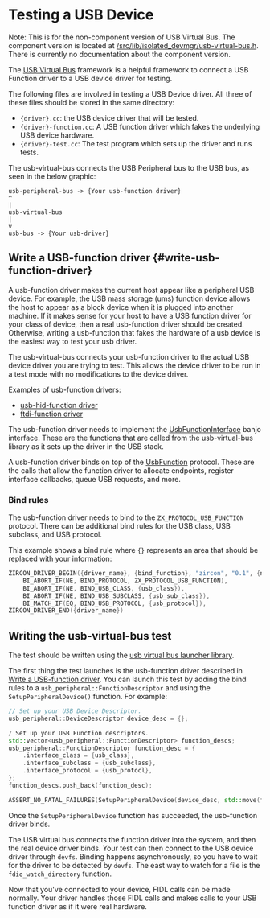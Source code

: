 <!--
    (C) Copyright 2019 The Fuchsia Authors. All rights reserved.
    Use of this source code is governed by a BSD-style license that can be
    found in the LICENSE file.
-->

# Testing a USB Device

Note: This is for the non-component version of USB Virtual
Bus. The component version is located at
[/src/lib/isolated_devmgr/usb-virtual-bus.h](/src/lib/isolated_devmgr/usb-virtual-bus.h).
There is currently no documentation about the component version.

The [USB Virtual Bus](/zircon/system/dev/usb/usb-virtual-bus/) framework is a
helpful framework to connect a USB Function driver to a
USB device driver for testing.

The following files are involved in testing a USB Device driver. All three of
these files should be stored in the same directory:

* `{driver}.cc`: the USB device driver that will be tested.
* `{driver}-function.cc`: A USB function driver which fakes the underlying
   USB device hardware.
* `{driver}-test.cc`: The test program which sets up the driver and runs tests.

The usb-virtual-bus connects the USB Peripheral bus to the USB bus, as seen
in the below graphic:

```
usb-peripheral-bus -> {Your usb-function driver}
^
|
usb-virtual-bus
|
v
usb-bus -> {Your usb-driver}
```

## Write a USB-function driver {#write-usb-function-driver}

A usb-function driver makes the current host appear like a peripheral
USB device. For example, the USB mass storage (ums) function device allows
the host to appear as a block device when it is plugged into another machine.
If it makes sense for your host to have a USB function driver for your class
of device, then a real usb-function driver should be created. Otherwise,
writing a usb-function that fakes the hardware of a usb device is the easiest
way to test your usb driver.

The usb-virtual-bus connects your usb-function driver to the actual USB device
driver you are trying to test. This allows the device driver to be run in a test
mode with no modifications to the device driver.

Examples of usb-function drivers:

* [usb-hid-function driver](/zircon/system/dev/input/usb-hid/usb-hid-function.cc)
* [ftdi-function driver](/zircon/system/dev/serial/ftdi/ftdi-function.cc)

The usb-function driver needs to implement the
[UsbFunctionInterface](/sdk/banjo/ddk.protocol.usb.function/usb-function.banjo#49)
banjo interface. These are the functions that are called from the
usb-virtual-bus library as it sets up the driver in the USB stack.

A usb-function driver binds on top of the
[UsbFunction](/sdk/banjo/ddk.protocol.usb.function/usb-function.banjo#12)
protocol.  These are the calls that allow the function driver to allocate
endpoints, register interface callbacks, queue USB requests, and more.

### Bind rules

The usb-function driver needs to bind to the `ZX_PROTOCOL_USB_FUNCTION`
protocol. There can be additional bind rules for the USB class, USB subclass,
and USB protocol.

This example shows a bind rule where `{}` represents an area that should be
replaced with your information:


```c++
ZIRCON_DRIVER_BEGIN({driver_name}, {bind_function}, "zircon", "0.1", {number_of_rules})
    BI_ABORT_IF(NE, BIND_PROTOCOL, ZX_PROTOCOL_USB_FUNCTION),
    BI_ABORT_IF(NE, BIND_USB_CLASS, {usb_class}),
    BI_ABORT_IF(NE, BIND_USB_SUBCLASS, {usb_sub_class}),
    BI_MATCH_IF(EQ, BIND_USB_PROTOCOL, {usb_protocol}),
ZIRCON_DRIVER_END({driver_name})
```

## Writing the usb-virtual-bus test

The test should be written using the
[usb virtual bus launcher library](/zircon/system/ulib/usb-virtual-bus-launcher).

The first thing the test launches is the usb-function driver described in
[Write a USB-function driver](#write-usb-function-driver). You can launch this
test by adding the bind rules to a `usb_peripheral::FunctionDescriptor` and
using the `SetupPeripheralDevice()` function. For example:

```c++
// Set up your USB Device Descriptor.
usb_peripheral::DeviceDescriptor device_desc = {};

/ Set up your USB Function descriptors.
std::vector<usb_peripheral::FunctionDescriptor> function_descs;
usb_peripheral::FunctionDescriptor function_desc = {
    .interface_class = {usb_class},
    .interface_subclass = {usb_subclass},
    .interface_protocol = {usb_protocl},
};
function_descs.push_back(function_desc);

ASSERT_NO_FATAL_FAILURES(SetupPeripheralDevice(device_desc, std::move(function_descs)));
```

Once the `SetupPeripheralDevice` function has succeeded, the usb-function driver
binds.

The USB virtual bus connects the function driver into the system, and then the
real device driver binds. Your test can then connect to the USB device driver
through `devfs`. Binding happens asynchronously, so you have to wait for the
driver to be detected by `devfs`. The east way to watch for a file is
the `fdio_watch_directory` function.

Now that you've connected to your device, FIDL calls can be made normally.
Your driver handles those FIDL calls and makes calls to your USB function driver
as if it were real hardware.
